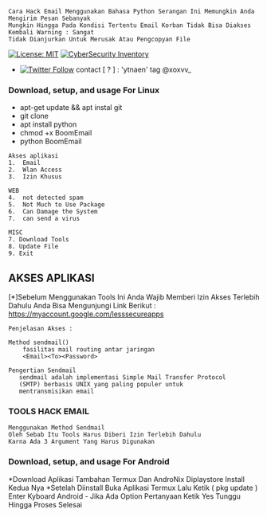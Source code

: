 ```
Cara Hack Email Menggunakan Bahasa Python Serangan Ini Memungkin Anda Mengirim Pesan Sebanyak 
Mungkin Hingga Pada Kondisi Tertentu Email Korban Tidak Bisa Diakses Kembali Warning : Sangat 
Tidak Dianjurkan Untuk Merusak Atau Pengcopyan File
```
[![License: MIT](https://img.shields.io/badge/Check-Youtube-red.svg)](https://youtu.be/JCqup2Vmaz8)
[![CyberSecurity Inventory](https://img.shields.io/badge/Hack-informations-FF5050_flat.svg)](https://youtu.be/JCqup2Vmaz8)

* [![Twitter Follow](https://img.shields.io/twitter/follow/jay_townsend1.svg?style=social&label=Follow)](https://twitter.com/xoxvv_) contact [ ? ] : 'ytnaen' tag @xoxvv_

### Download, setup, and usage For Linux
* apt-get update && apt instal git
* git clone 
* apt install python
* chmod +x BoomEmail
* python BoomEmail
```
Akses aplikasi
1.  Email
2.  Wlan Access
3.  Izin Khusus

WEB
4.  not detected spam
5.  Not Much to Use Package
6.  Can Damage the System
7.  can send a virus

MISC
7. Download Tools
8. Update File
9. Exit
```
## AKSES APLIKASI

[*]Sebelum Menggunakan Tools Ini Anda Wajib Memberi Izin Akses Terlebih Dahulu
Anda Bisa Mengunjungi Link Berikut : https://myaccount.google.com/lesssecureapps

```
Penjelasan Akses :

Method sendmail() 
    fasilitas mail routing antar jaringan
    <Email><To><Password>

Pengertian Sendmail 
   sendmail adalah implementasi Simple Mail Transfer Protocol 
   (SMTP) berbasis UNIX yang paling populer untuk 
   mentransmisikan email
```

### TOOLS HACK EMAIL
```
Menggunakan Method Sendmail
Oleh Sebab Itu Tools Harus Diberi Izin Terlebih Dahulu
Karna Ada 3 Argument Yang Harus Digunakan 
```
### Download, setup, and usage For Android
*Download Aplikasi Tambahan Termux Dan AndroNix Diplaystore 
 Install Kedua Nya
*Setelah Diinstall Buka Aplikasi Termux Lalu Ketik ( pkg update )
 Enter Kyboard Android - Jika Ada Option Pertanyaan Ketik 
 Yes Tunggu Hingga Proses Selesai
  



